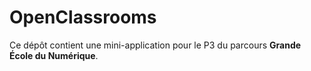 # OpenClassrooms

Ce dépôt contient une mini-application pour le P3 du parcours **Grande École du Numérique**.

